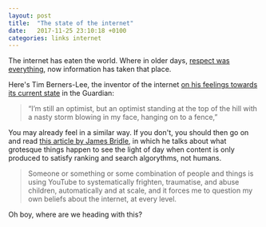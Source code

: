 ```yaml
---
layout: post
title:  "The state of the internet"
date:   2017-11-25 23:10:18 +0100
categories: links internet
---
```


The internet has eaten the world. Where in older days, [respect was everything](https://www.youtube.com/watch?v=EloDnA1_XEU), now information has taken that place.

Here's Tim Berners-Lee, the inventor of the internet [on his feelings towards its current state](https://www.theguardian.com/technology/2017/nov/15/tim-berners-lee-world-wide-web-net-neutrality) in the Guardian:

> “I’m still an optimist, but an optimist standing at the top of the hill with a nasty storm blowing in my face, hanging on to a fence,”

You may already feel in a similar way. If you don't, you should then go on and read [this article by James Bridle](https://medium.com/@jamesbridle/something-is-wrong-on-the-internet-c39c471271d2), in which he talks about what grotesque things happen to see the light of day when content is only produced to satisfy ranking and search algorythms, not humans.

> Someone or something or some combination of people and things is using YouTube to systematically frighten, traumatise, and abuse children, automatically and at scale, and it forces me to question my own beliefs about the internet, at every level. 

Oh boy, where are we heading with this?
